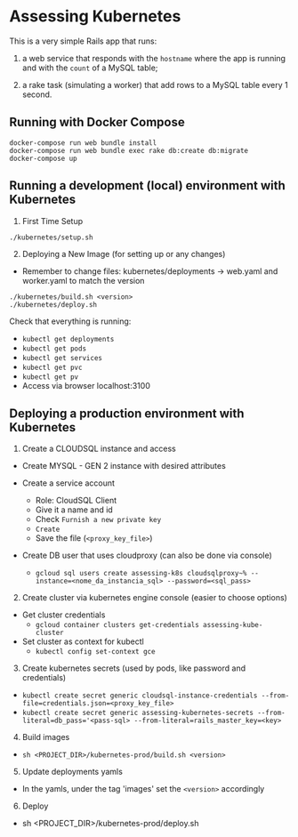 # Assessing Kubernetes

This is a very simple Rails app that runs:

1. a web service that responds with the `hostname` where the app is running and
with the `count` of a MySQL table;

2. a rake task (simulating a worker) that add rows to a MySQL table every 1
second.


## Running with Docker Compose

```shell
docker-compose run web bundle install
docker-compose run web bundle exec rake db:create db:migrate
docker-compose up
```

## Running a development (local) environment with Kubernetes

1. First Time Setup
```shell
./kubernetes/setup.sh
```
2. Deploying a New Image (for setting up or any changes)
  - Remember to change files: kubernetes/deployments -> web.yaml and worker.yaml
  to match the version
```shell
./kubernetes/build.sh <version>
./kubernetes/deploy.sh
```
Check that everything is running:
  - `kubectl get deployments`
  - `kubectl get pods`
  - `kubectl get services`
  - `kubectl get pvc`
  - `kubectl get pv`
  - Access via browser localhost:3100


## Deploying a production environment with Kubernetes

1. Create a CLOUDSQL instance and access
  - Create MYSQL - GEN 2 instance with desired attributes

  - Create a service account
    - Role: CloudSQL Client
    - Give it a name and id
    - Check `Furnish a new private key`
    - `Create`
    - Save the file (`<proxy_key_file>`)

  - Create DB user that uses cloudproxy (can also be done via console)
    - `gcloud sql users create assessing-k8s cloudsqlproxy~% --instance=<nome_da_instancia_sql> --password=<sql_pass>`

2. Create cluster via kubernetes engine console (easier to choose options)
  - Get cluster credentials
    - `gcloud container clusters get-credentials assessing-kube-cluster`
  - Set cluster as context for kubectl
    - `kubectl config set-context gce`

3. Create kubernetes secrets (used by pods, like password and credentials)
  - `kubectl create secret generic cloudsql-instance-credentials --from-file=credentials.json=<proxy_key_file>`
  - `kubectl create secret generic assessing-kubernetes-secrets --from-literal=db_pass='<pass-sql> --from-literal=rails_master_key=<key>`

4. Build images
  - `sh <PROJECT_DIR>/kubernetes-prod/build.sh <version>`

5. Update deployments yamls
  - In the yamls, under the tag 'images' set the `<version>` accordingly

6. Deploy
  - sh <PROJECT_DIR>/kubernetes-prod/deploy.sh
